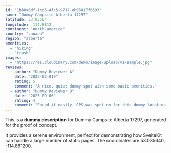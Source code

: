 ```yaml
---
id: "1bb0a6df-1cd5-4fc5-9717-eb93817f6593"
name: "Dummy Campsite Alberta 17297"
latitude: 53.03564
longitude: -114.8812
continent: "north-america"
country: "canada"
region: "alberta"
amenities:
  - "hiking"
  - "trash"
images:
  - "https://res.cloudinary.com/demo/image/upload/v1/sample.jpg"
reviews:
  - author: "Dummy Reviewer A"
    date: "2025-02-019"
    rating: 5
    comment: "A nice, quiet dummy spot with some basic amenities."
  - author: "Dummy Reviewer B"
    date: "2025-09-06"
    rating: 4
    comment: "Found it easily. GPS was spot on for this dummy location."
---
```


This is a **dummy description** for Dummy Campsite Alberta 17297, generated for the proof of concept.

It provides a serene environment, perfect for demonstrating how SvelteKit can handle a large number of static pages. The coordinates are 53.035640, -114.881200.
